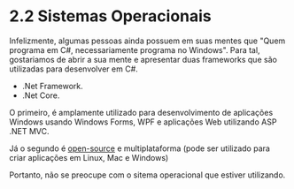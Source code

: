 # 2.2 Sistemas Operacionais

Infelizmente, algumas pessoas ainda possuem em suas mentes que "Quem programa em C#, necessariamente programa no Windows".
Para tal, gostariamos de abrir a sua mente e apresentar duas frameworks que são utilizadas para desenvolver em C#.

- .Net Framework.
- .Net Core.

O primeiro, é amplamente utilizado para desenvolvimento de aplicações Windows usando Windows Forms, WPF e aplicações Web utilizando ASP .NET MVC.

Já o segundo é [open-source](https://github.com/dotnet/core) e multiplataforma (pode ser utilizado para criar aplicações em Linux, Mac e Windows)

Portanto, não se preocupe com o sitema operacional que estiver utilizando. 